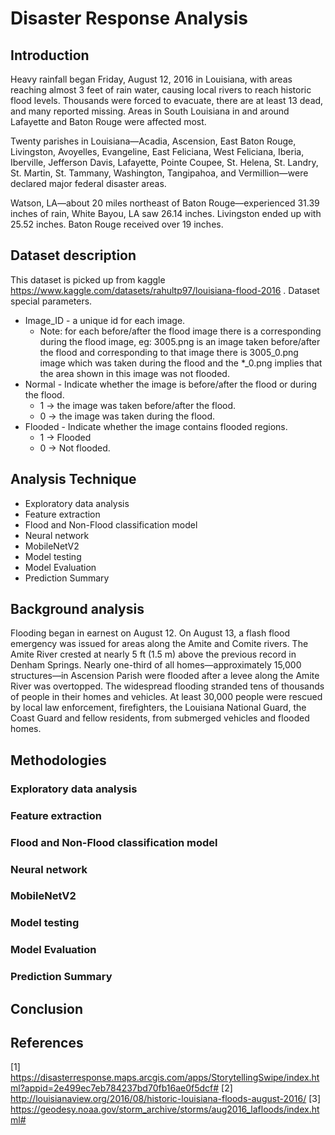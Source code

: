 # Disaster Response Analysis

## Introduction
Heavy rainfall began Friday, August 12, 2016 in Louisiana, with areas reaching almost 3 feet of rain water, causing local rivers to reach historic flood levels. Thousands were forced to evacuate, there are at least 13 dead, and many reported missing. Areas in South Louisiana in and around Lafayette and Baton Rouge were affected most.

Twenty parishes in Louisiana—Acadia, Ascension, East Baton Rouge, Livingston, Avoyelles, Evangeline, East Feliciana, West Feliciana, Iberia, Iberville, Jefferson Davis, Lafayette, Pointe Coupee, St. Helena, St. Landry, St. Martin, St. Tammany, Washington, Tangipahoa, and Vermillion—were declared major federal disaster areas.

Watson, LA—about 20 miles northeast of Baton Rouge—experienced 31.39 inches of rain, White Bayou, LA saw 26.14 inches. Livingston ended up with 25.52 inches. Baton Rouge received over 19 inches.

## Dataset description 

This dataset is picked up from kaggle https://www.kaggle.com/datasets/rahultp97/louisiana-flood-2016 .
Dataset special parameters.

- Image_ID - a unique id for each image.
    - Note: for each before/after the flood image there is a corresponding during the flood image, eg: 3005.png is an image taken before/after the flood and corresponding to that image there is 3005_0.png image which was taken during the flood and the *_0.png implies that the area shown in this image was not flooded.
- Normal - Indicate whether the image is before/after the flood or during the flood.
    - 1 -> the image was taken before/after the flood.
    - 0 -> the image was taken during the flood.
- Flooded - Indicate whether the image contains flooded regions.
   -  1 -> Flooded
   -  0 -> Not flooded.

## Analysis Technique
- Exploratory data analysis
- Feature extraction
- Flood and Non-Flood classification model
- Neural network
- MobileNetV2
- Model testing
- Model Evaluation
- Prediction Summary

## Background analysis
Flooding began in earnest on August 12. On August 13, a flash flood emergency was issued for areas along the Amite and Comite rivers.
The Amite River crested at nearly 5 ft (1.5 m) above the previous record in Denham Springs. Nearly one-third of all homes—approximately 15,000 structures—in Ascension Parish were flooded after a levee along the Amite River was overtopped.
The widespread flooding stranded tens of thousands of people in their homes and vehicles. At least 30,000 people were rescued by local law enforcement, firefighters, the Louisiana National Guard, the Coast Guard and fellow residents, from submerged vehicles and flooded homes.

## Methodologies
### Exploratory data analysis
### Feature extraction
### Flood and Non-Flood classification model
### Neural network
### MobileNetV2
### Model testing
### Model Evaluation
### Prediction Summary

## Conclusion

## References
[1] https://disasterresponse.maps.arcgis.com/apps/StorytellingSwipe/index.html?appid=2e499ec7eb784237bd70fb16ae0f5dcf#
[2] http://louisianaview.org/2016/08/historic-louisiana-floods-august-2016/
[3] https://geodesy.noaa.gov/storm_archive/storms/aug2016_lafloods/index.html#
